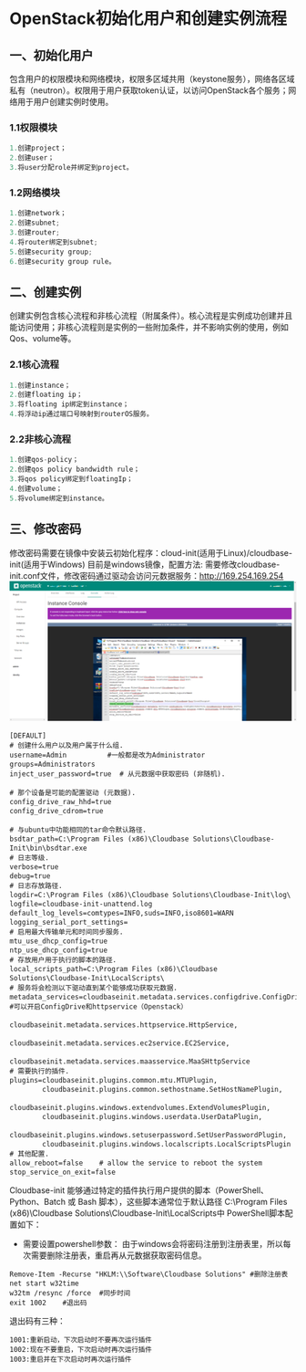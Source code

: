 # OpenStack初始化用户和创建实例流程

## 一、初始化用户

包含用户的权限模块和网络模块，权限多区域共用（keystone服务），网络各区域私有（neutron）。权限用于用户获取token认证，以访问OpenStack各个服务；网络用于用户创建实例时使用。

### 1.1权限模块

```java
1.创建project；
2.创建user；
3.将user分配role并绑定到project。
```



### 1.2网络模块

```java
1.创建network；
2.创建subnet;
3.创建router;
4.将router绑定到subnet;
5.创建security group;
6.创建security group rule。
```

## 二、创建实例

创建实例包含核心流程和非核心流程（附属条件）。核心流程是实例成功创建并且能访问使用；非核心流程则是实例的一些附加条件，并不影响实例的使用，例如Qos、volume等。

### 2.1核心流程

```java
1.创建instance；
2.创建floating ip；
3.将floating ip绑定到instance；
4.将浮动ip通过端口号映射到routerOS服务。
```

### 2.2非核心流程

```java
1.创建qos-policy；
2.创建qos policy bandwidth rule；
3.将qos policy绑定到floatingIp；
4.创建volume；
5.将volume绑定到instance。
```
## 三、修改密码
修改密码需要在镜像中安装云初始化程序：cloud-init(适用于Linux)/cloudbase-init(适用于Windows)
目前是windows镜像，配置方法:
需要修改cloudbase-init.conf文件，修改密码通过驱动会访问元数据服务：http://169.254.169.254
![cloudbase-init.conf.png](cloudbase-init.conf.png)
```editorconfig
[DEFAULT]
# 创建什么用户以及用户属于什么组.
username=Admin          #一般都是改为Administrator
groups=Administrators
inject_user_password=true  # 从元数据中获取密码 (非随机).

# 那个设备是可能的配置驱动 (元数据).
config_drive_raw_hhd=true
config_drive_cdrom=true

# 与ubuntu中功能相同的tar命令默认路径.
bsdtar_path=C:\Program Files (x86)\Cloudbase Solutions\Cloudbase-Init\bin\bsdtar.exe
# 日志等级.
verbose=true
debug=true
# 日志存放路径.
logdir=C:\Program Files (x86)\Cloudbase Solutions\Cloudbase-Init\log\
logfile=cloudbase-init-unattend.log
default_log_levels=comtypes=INFO,suds=INFO,iso8601=WARN
logging_serial_port_settings=
# 启用最大传输单元和时间同步服务.
mtu_use_dhcp_config=true
ntp_use_dhcp_config=true
# 存放用户用于执行的脚本的路径.
local_scripts_path=C:\Program Files (x86)\Cloudbase Solutions\Cloudbase-Init\LocalScripts\
# 服务将会检测以下驱动直到某个能够成功获取元数据.
metadata_services=cloudbaseinit.metadata.services.configdrive.ConfigDriveService, #可以开启ConfigDrive和httpservice（Openstack）
                  cloudbaseinit.metadata.services.httpservice.HttpService,
                  cloudbaseinit.metadata.services.ec2service.EC2Service,
                  cloudbaseinit.metadata.services.maasservice.MaaSHttpService
# 需要执行的插件.
plugins=cloudbaseinit.plugins.common.mtu.MTUPlugin,
        cloudbaseinit.plugins.common.sethostname.SetHostNamePlugin,
        cloudbaseinit.plugins.windows.extendvolumes.ExtendVolumesPlugin,
        cloudbaseinit.plugins.windows.userdata.UserDataPlugin,
        cloudbaseinit.plugins.windows.setuserpassword.SetUserPasswordPlugin,
        cloudbaseinit.plugins.windows.localscripts.LocalScriptsPlugin
# 其他配置.
allow_reboot=false    # allow the service to reboot the system
stop_service_on_exit=false
```
Cloudbase-init 能够通过特定的插件执行用户提供的脚本（PowerShell、Python、Batch 或 Bash 脚本），这些脚本通常位于默认路径 C:\Program Files (x86)\Cloudbase Solutions\Cloudbase-Init\LocalScripts中
PowerShell脚本配置如下：

- 需要设置powershell参数：
由于windows会将密码注册到注册表里，所以每次需要删除注册表，重启再从元数据获取密码信息。
```shell
Remove-Item -Recurse "HKLM:\\Software\Cloudbase Solutions" #删除注册表
net start w32time
w32tm /resync /force  #同步时间
exit 1002    #退出码
```

退出码有三种：
```shell
1001:重新启动，下次启动时不要再次运行插件
1002:现在不要重启，下次启动时再次运行插件
1003:重启并在下次启动时再次运行插件
```